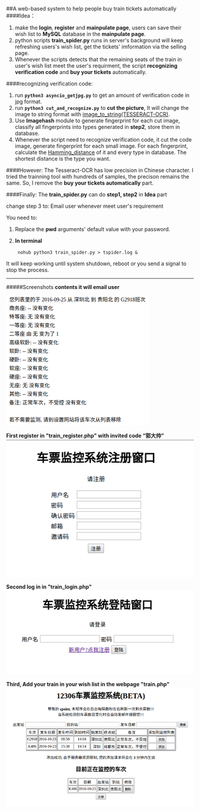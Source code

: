 ##A web-based system to help people buy train tickets automatically
####Idea：
1. make the **login**, **register** and **mainpulate page**, users can save their  wish list to **MySQL** database in the **mainpulate page**.
2. python scripts **train_spider.py** runs in server's background will keep refreshing users's wish list, get the tickets' imformation via the selling page.
3. Whenever the scripts detects that the remaining seats of the train in user's wish list meet the user's requirment, the script **recognizing verification code** and **buy your tickets** automatically.

####recognizing verification code:
1. run **`python3 asyncio_getjpg.py`**  to get an amount of verification code in jpg format.
2. run **`python3 cut_and_recognize.py`** to **cut the picture**, It will change the image to string format with  [image_to_string(TESSERACT-OCR)](https://github.com/zpoint/Python/blob/master/image_to_string.py).
3. Use **Imagehash** module to generate fingerprint for each cut image, classify all fingerprints into types generated in **step2**, store them in database.
4. Whenever the script need to recognize verification code, it cut the code image, generate fingerprint for each small image. For each fingerprint, calculate the [Hamming_distance](http://https://en.wikipedia.org/wiki/Hamming_distance) of it and every type in database. The shortest distance is the type you want.

####However:
The Tesseract-OCR has low precision in Chinese character.
I tried the trainning tool with hundreds of samples, the precison remains the same. So, I remove the **buy your tickets automatically** part.

####Finally:
The **train_spider.py** can do **step1, step2** in **Idea** part

change step 3 to: Email user whenever meet user's requirement

You need to:
1. Replace the **pwd** arguments' default value with your password.
2. **In terminal**

		nohub python3 train_spider.py > tspider.log &

It will keep working until system shutdown, reboot or you send a signal to stop the process.


- - -

#####Screenshots
**contents it will email user**

![image](https://github.com/zpoint/Python/blob/master/train_spider/screenshots/4.png)

**First register in "train_register.php" with invited code “郭大帅”**
 ![image](https://github.com/zpoint/Python/blob/master/train_spider/screenshots/1.png)

**Second log in in "train_login.php"**
![image](https://github.com/zpoint/Python/blob/master/train_spider/screenshots/2.png)

**Third, Add your train in your wish list in the webpage "train.php"**
![image](https://github.com/zpoint/Python/blob/master/train_spider/screenshots/3.png)


